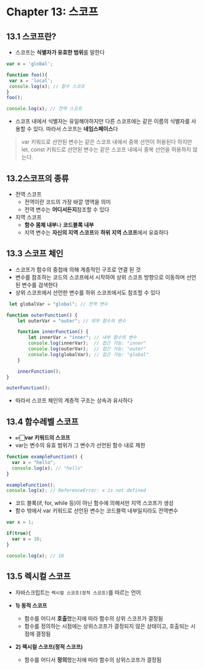 # Chapter 13: 스코프

## 13.1 스코프란?
+ 스코프는 **식별자가 유효한 범위**를 말한다
``` javascript
var x = 'global';

function foo(){
 var x = 'local';
 console.log(x); // 합수 스코프
}
foo();

console.log(x); // 전역 스코프 
```
+ 스코프 내에서 식별자는 유일해야하지만 다른 스코프에는 같은 이름의 식별자를 사용할 수 있다. 따라서 스코프는 **네임스페이스**다
 > var 키워드로 선언된 변수는 같은 스코프 내에서 중복 선언이 허용된다
 > 하지만 let, const 키워드로 선언된 변수는 같은 스코프 내에서 중복 선언을 허용하지 않는다.



## 13.2스코프의 종류
+ 전역 스코프
  - 전역이란 코드의 가장 바깥 영역을 의미
  - 전역 변수는 **어디서든지**참조할 수 있다
+ 지역 스코프
  - **함수 몸체 내부**나 **코드블록 내부**
  - 지역 변수는 **자신의 지역 스코프**와 **하위 지역 스코프**에서 유효하다


## 13.3 스코프 체인
+ 스코프가 함수의 중첩에 의해 계층적인 구조로 연결 된 것
+ 변수를 참조하는 코드의 스코프에서 시작하여 상위 스코프 방향으로 이동하며 선언된 변수를 검색한다
+ 상위 스코프에서 선언한 변수를 하위 스코프에서도 참조할 수 있다

``` javascript
 let globalVar = "global"; // 전역 변수

function outerFunction() {
    let outerVar = "outer"; // 외부 함수의 변수

    function innerFunction() {
        let innerVar = "inner"; // 내부 함수의 변수
        console.log(innerVar);  // 접근 가능: "inner"
        console.log(outerVar);  // 접근 가능: "outer"
        console.log(globalVar); // 접근 가능: "global"
    }

    innerFunction();
}

outerFunction();
```
+ 따라서 스코프 체인의 계층적 구조는 상속과 유사하다


## 13.4 함수레벨 스코프
+ **👉🏻var 키워드의 스코프**
+ var는 변수의 유효 범위가 그 변수가 선언된 함수 내로 제한
``` javascript
function exampleFunction() {
  var x = "hello";
  console.log(x); // "hello"
}

exampleFunction();
console.log(x); // ReferenceError: x is not defined

```
+ 코드 블록(if, for, while 등)이 아닌 함수에 의해서만 지역 스코프가 생성
+ 함수 밖에서 var 키워드로 선언된 변수는 코드블럭 내부일지라도 전역변수
``` javascript
var x = 1;

if(true){
  var x = 10;
}

console.log(x); // 10
```


## 13.5 렉시컬 스코프
+ 자바스크립트는 `렉시컬 스코프(정적 스코프)`를 따르는 언어
+ **1) 동적 스코프**
  - 함수를 어디서 **호출**했는지에 따라 함수의 상위 스코프가 결정됨
  - 함수를 정의하는 시점에는 상위스코프가 결정되지 않은 상태이고, 호출되는 시점에 결정됨

+ **2) 렉시컬 스코프(정적 스코프)**
  - 함수를 어디서 **정의**했는지에 따라 함수의 상위스코프가 결정됨
